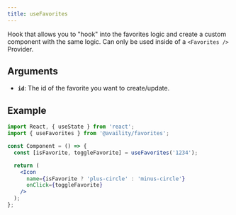 ```yaml
---
title: useFavorites
---
```


Hook that allows you to "hook" into the favorites logic and create a custom component with the same logic. Can only be used inside of a `<Favorites />` Provider.

## Arguments

- **`id`**: The id of the favorite you want to create/update.

## Example

```jsx
import React, { useState } from 'react';
import { useFavorites } from '@availity/favorites';

const Component = () => {
  const [isFavorite, toggleFavorite] = useFavorites('1234');

  return (
    <Icon
      name={isFavorite ? 'plus-circle' : 'minus-circle'}
      onClick={toggleFavorite}
    />
  );
};
```
